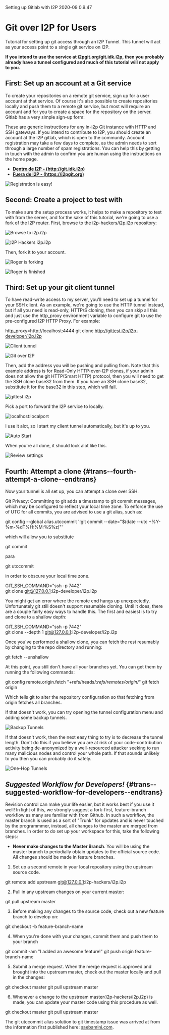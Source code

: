 Setting up Gitlab
with I2P 2020-09 0.9.47 

# Git over I2P for Users

Tutorial for setting up git access through an I2P Tunnel. This tunnel
will act as your access point to a single git service on I2P.

**If you intend to use the service at i2pgit.org/git.idk.i2p, then you
probably already have a tunnel configured and much of this tutorial will
not apply to you.**

## First: Set up an account at a Git service

To create your repositories on a remote git service, sign up for a user
account at that service. Of course it's also possible to create
repositories locally and push them to a remote git service, but most
will require an account and for you to create a space for the repository
on the server. Gitlab has a very simple sign-up form:

These are generic instructions for any in-i2p Git instance with HTTP and
SSH gateways. If you intend to contribute to I2P, you should create an
account at the I2P gitlab, which is open to the community. Account
registration may take a few days to complete, as the admin needs to sort
through a large number of spam registrations. You can help this by
getting in touch with the admin to confirm you are human using the
instructions on the home page.

- **[Dentro de I2P - (http://git.idk.i2p)](http://git.idk.i2p)**
- **[Fuera de I2P - (https://i2pgit.org)](https://i2pgit.org)**

![Registration is easy!](/_static/images/git/register.png)

## Second: Create a project to test with

To make sure the setup process works, it helps to make a repository to
test with from the server, and for the sake of this tutorial, we're
going to use a fork of the I2P router. First, browse to the
i2p-hackers/i2p.i2p repository:

![Browse to i2p.i2p](/_static/images/git/explore.png)

![I2P Hackers i2p.i2p](/_static/images/git/i2p.png)

Then, fork it to your account.

![Roger is forking](/_static/images/git/fork.png)

![Roger is finished](/_static/images/git/forked.png)

## Third: Set up your git client tunnel

To have read-write access to my server, you'll need to set up a tunnel
for your SSH client. As an example, we're going to use the HTTP tunnel
instead, but if all you need is read-only, HTTP/S cloning, then you can
skip all this and just use the http_proxy environment variable to
configure git to use the pre-configured I2P HTTP Proxy. For example:

 http_proxy=http://localhost:4444 git clone http://gittest.i2p/i2p-developer/i2p.i2p

![Client tunnel](/_static/images/git/wizard1.png)

![Git over I2P](/_static/images/git/wizard2.png)

Then, add the address you will be pushing and pulling from. Note that
this example address is for Read-Only HTTP-over-I2P clones, if your
admin does not allow the git HTTP(Smart HTTP) protocol, then you will
need to get the SSH clone base32 from them. If you have an SSH clone
base32, substitute it for the base32 in this step, which will fail.

![gittest.i2p](/_static/images/git/wizard3.png)

Pick a port to forward the I2P service to locally.

![localhost:localport](/_static/images/git/wizard4.png)

I use it alot, so I start my client tunnel automatically, but it's up to
you.

![Auto Start](/_static/images/git/wizard5.png)

When you're all done, it should look alot like this.

![Review settings](/_static/images/git/wizard6.png)

## Fourth: Attempt a clone {#trans--fourth-attempt-a-clone--endtrans}

Now your tunnel is all set up, you can attempt a clone over SSH.

Git Privacy: Committing to git adds a timestamp to git commit messages,
which may be configured to reflect your local time zone. To enforce the
use of UTC for all commits, you are advised to use a git alias, such as:

 git config --global alias.utccommit '!git commit --date="$(date --utc +%Y-%m-%dT%H:%M:%S%z)"'

which will allow you to substitute

 git commit

para

 git utccommit

in order to obscure your local time zone.

 GIT_SSH_COMMAND="ssh -p 7442" \
 git clone git@127.0.0.1:i2p-developer/i2p.i2p

You might get an error where the remote end hangs up unexpectedly.
Unfortunately git still doesn't support resumable cloning. Until it
does, there are a couple fairly easy ways to handle this. The first and
easiest is to try and clone to a shallow depth:

 GIT_SSH_COMMAND="ssh -p 7442" \
 git clone --depth 1 git@127.0.0.1:i2p-developer/i2p.i2p

Once you've performed a shallow clone, you can fetch the rest resumably
by changing to the repo directory and running:

 git fetch --unshallow

At this point, you still don't have all your branches yet. You can get
them by running the following commands:

 git config remote.origin.fetch "+refs/heads/*:refs/remotes/origin/*"
 git fetch origin

Which tells git to alter the repository configuration so that fetching
from origin fetches all branches.

If that doesn't work, you can try opening the tunnel configuration menu
and adding some backup tunnels.

![Backup Tunnels](/_static/images/git/tweak2.png)

If that doesn't work, then the next easy thing to try is to decrease the
tunnel length. Don't do this if you believe you are at risk of your
code-contribution activity being de-anonymized by a well-resourced
attacker seeking to run many malicious nodes and control your whole
path. If that sounds unlikely to you then you can probably do it safely.

![One-Hop Tunnels](/_static/images/git/tweak1.png)

## *Suggested Workflow for Developers!* {#trans--suggested-workflow-for-developers--endtrans}

Revision control can make your life easier, but it works best if you use
it well! In light of this, we strongly suggest a fork-first,
feature-branch workflow as many are familiar with from Github. In such a
workflow, the master branch is used as a sort of "Trunk" for updates and
is never touched by the programmmer, instead, all changes to the master
are merged from branches. In order to do set up your workspace for this,
take the following steps:

- **Never make changes to the Master Branch**. You will be using the
 master branch to periodially obtain updates to the official source
 code. All changes should be made in feature branches.

1. Set up a second remote in your local repository using the upstream
 source code.

 git remote add upstream git@127.0.0.1:i2p-hackers/i2p.i2p

2. Pull in any upstream changes on your current master:

 git pull upstream master

3. Before making any changes to the source code, check out a new
 feature branch to develop on:

 git checkout -b feature-branch-name

4. When you're done with your changes, commit them and push them to
 your branch

 git commit -am "I added an awesome feature!"
 git push origin feature-branch-name

5. Submit a merge request. When the merge request is approved and
 brought into the upstream master, check out the master locally and
 pull in the changes:

 git checkout master
 git pull upstream master

6. Whenever a change to the upstream master(i2p-hackers/i2p.i2p) is
 made, you can update your master code using this procedure as well.

 git checkout master
 git pull upstream master

The git utccommit alias solution to git timestamp issue was arrived at
from the information first published here:
[saebamini.com](https://saebamini.com/Git-commit-with-UTC-timestamp-ignore-local-timezone/).


